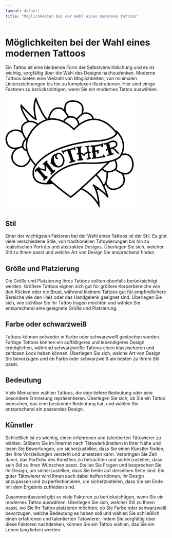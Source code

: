 ```yaml
---
layout: default
title: "Möglichkeiten bei der Wahl eines modernen Tattoos"
---
```


# Möglichkeiten bei der Wahl eines modernen Tattoos

Ein Tattoo ist eine bleibende Form der Selbstverwirkllichung und es ist wichtig, sorgfältig über die Wahl des Designs nachzudenken. Moderne Tattoos bieten eine Vielzahl von Möglichkeiten, von minimalen Linienzeichnungen bis hin zu komplexen Illustrationen. Hier sind einige Faktoren zu berücksichtigen, wenn Sie ein modernes Tattoo auswählen.

![Tattoo-Muster](/assets/images/tattoo.jpeg "Tattoo-Muster")

## Stil

Einer der wichtigsten Faktoren bei der Wahl eines Tattoos ist der Stil. Es gibt viele verschiedene Stile, von traditionellen Tätowierungen bis hin zu realistischen Porträts und abstrakten Designs. Überlegen Sie sich, welcher Stil zu Ihnen passt und welche Art von Design Sie ansprechend finden.

## Größe und Platzierung

Die Größe und Platzierung Ihres Tattoos sollten ebenfalls berücksichtigt werden. Größere Tattoos eignen sich gut für größere Körperbereiche wie den Rücken oder die Brust, während kleinere Tattoos gut für empfindlichere Bereiche wie den Hals oder das Handgelenk geeignet sind. Überlegen Sie sich, wie sichtbar Sie Ihr Tattoo tragen möchten und wählen Sie entsprechend eine geeignete Größe und Platzierung.

## Farbe oder schwarzweiß

Tattoos können entweder in Farbe oder schwarzweiß gestochen werden. Farbige Tattoos können ein auffälligeres und lebendigeres Design ermöglichen, während schwarzweiße Tattoos einen klassischeren und zeitlosen Look haben können. Überlegen Sie sich, welche Art von Design Sie bevorzugen und ob Farbe oder schwarzweiß am besten zu Ihrem Stil passt.

## Bedeutung

Viele Menschen wählen Tattoos, die eine tiefere Bedeutung oder eine besondere Erinnerung repräsentieren. Überlegen Sie sich, ob Sie ein Tattoo wünschen, das eine bestimmte Bedeutung hat, und wählen Sie entsprechend ein passendes Design.

## Künstler

Schließlich ist es wichtig, einen erfahrenen und talentierten Tätowierer zu wählen. Stöbern Sie im Internet nach Tätowierkünstlern in Ihrer Nähe und lesen Sie Bewertungen, um sicherzustellen, dass Sie einen Künstler finden, der Ihre Vorstellungen versteht und umsetzen kann. Verbringen Sie Zeit damit, das Portfolio des Künstlers zu betrachten und sicherzustellen, dass sein Stil zu Ihren Wünschen passt. Stellen Sie Fragen und besprechen Sie Ihr Design, um sicherzustellen, dass Sie beide auf derselben Seite sind. Ein guter Tätowierer wird Ihnen auch dabei helfen können, Ihr Design anzupassen und zu perfektionieren, um sicherzustellen, dass Sie am Ende mit dem Ergebnis zufrieden sind.

Zusammenfassend gibt es viele Faktoren zu berücksichtigen, wenn Sie ein modernes Tattoo auswählen. Überlegen Sie sich, welcher Stil zu Ihnen passt, wo Sie Ihr Tattoo platzieren möchten, ob Sie Farbe oder schwarzweiß bevorzugen, welche Bedeutung es haben soll und wählen Sie schließlich einen erfahrenen und talentierten Tätowierer. Indem Sie sorgfältig über diese Faktoren nachdenken, können Sie ein Tattoo wählen, das Sie ein Leben lang lieben werden.

